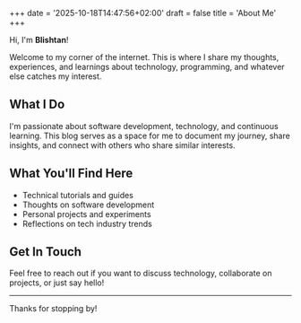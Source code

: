 +++
date = '2025-10-18T14:47:56+02:00'
draft = false
title = 'About Me'
+++

Hi, I'm **Blishtan**!

Welcome to my corner of the internet. This is where I share my thoughts, experiences, and learnings about technology, programming, and whatever else catches my interest.

## What I Do

I'm passionate about software development, technology, and continuous learning. This blog serves as a space for me to document my journey, share insights, and connect with others who share similar interests.

## What You'll Find Here

- Technical tutorials and guides
- Thoughts on software development
- Personal projects and experiments
- Reflections on tech industry trends

## Get In Touch

Feel free to reach out if you want to discuss technology, collaborate on projects, or just say hello!

---

Thanks for stopping by!
